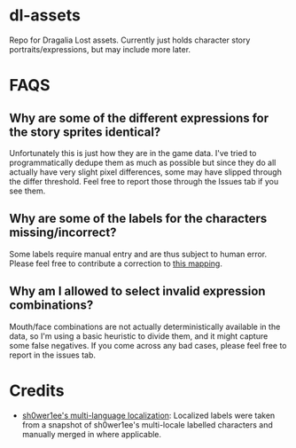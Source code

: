 # dl-assets
Repo for Dragalia Lost assets. Currently just holds character story portraits/expressions, but may include more later.

# FAQS
## Why are some of the different expressions for the story sprites identical?
Unfortunately this is just how they are in the game data. I've tried to programmatically dedupe them as much as possible but since they do all actually have very slight pixel differences, some may have slipped through the differ threshold. Feel free to report those through the Issues tab if you see them.

## Why are some of the labels for the characters missing/incorrect?
Some labels require manual entry and are thus subject to human error. Please feel free to contribute a correction to [this mapping](https://github.com/yvsdrop/dl-assets/blob/master/storysprites/index.json).

## Why am I allowed to select invalid expression combinations?
Mouth/face combinations are not actually deterministically available in the data, so I'm using a basic heuristic to divide them, and it might capture some false negatives. If you come across any bad cases, please feel free to report in the issues tab.

# Credits
* [sh0wer1ee's multi-language localization](https://github.com/sh0wer1ee/DLPortraits): Localized labels were taken from a snapshot of sh0wer1ee's multi-locale labelled characters and manually merged in where applicable.